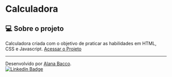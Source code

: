 # Calculadora

## 💻 Sobre o projeto

Calculadora criada com o objetivo de praticar as habilidades em HTML, CSS e Javascript. [Acessar o Projeto](https://codepen.io/alanabacco/full/JjELEXr)

---

Desenvolvido por [Alana Bacco](https://github.com/alanabacco). <br />
[![Linkedin Badge](https://img.shields.io/badge/-Linkedin-blue?style=flat-square&logo=Linkedin&logoColor=white&link=https://www.linkedin.com/in/alana-bacco/)](https://www.linkedin.com/in/alana-bacco/)
